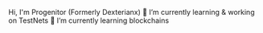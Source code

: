 Hi, I'm Progenitor (Formerly Dexterianx)
🔭 I’m currently learning & working on TestNets
🌱 I’m currently learning blockchains
